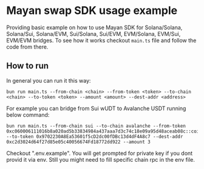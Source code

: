# Mayan swap SDK usage example
Providing basic example on how to use Mayan SDK for Solana/Solana, Solana/Sui, Solana/EVM, Sui/Solana, Sui/EVM, EVM/Solana, EVM/Sui, EVM/EVM bridges.
To see how it works checkout `main.ts` file and follow the code from there.
## How to run
In general you can run it this way:
```
bun run main.ts --from-chain <chain> --from-token <token> --to-chain <chain> --to-token <token> --amount <amount> --dest-addr <address>
```
For example you can bridge from Sui wUDT to Avalanche USDT running below command:
```
bun run main.ts --from-chain sui --to-chain avalanche --from-token 0xc060006111016b8a020ad5b33834984a437aaa7d3c74c18e09a95d48aceab08c::coin::COIN --to-token 0x9702230A8Ea53601f5cD2dc00fDBc13d4dF4A8c7 --dest-addr 0xc2d3024d64f27d85e05c40056674Fd18772dd922 --amount 3
```
Checkout ".env.example". You will get prompted for private key if you dont provid it via env. Still you might need to fill specific chain rpc in the env file.
